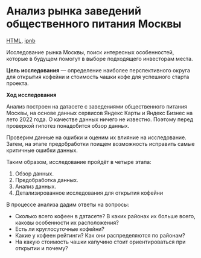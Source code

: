 # Анализ рынка заведений общественного питания Москвы

[HTML](https://github.com/arhitru/portfolio/blob/main/moscow_food_establishments/moscow_food_establishments.html), [ipnb](https://github.com/arhitru/portfolio/blob/main/moscow_food_establishments/moscow_food_establishments.ipynb)


Исследование рынка Москвы, поиск интересных особенностей, которые в будущем помогут в выборе подходящего инвесторам места.

**Цель исследования** — определение наиболее перспективного округа для открытия кофейни и стоимость чашки кофе для успешного старта проекта.

**Ход исследования**

Анализ построен на датасете с заведениями общественного питания Москвы, на основе данных сервисов Яндекс Карты и Яндекс Бизнес на лето 2022 года. О качестве данных ничего не известно. Поэтому перед проверкой гипотез понадобится обзор данных. 

Проверим данные на ошибки и оценим их влияние на исследование. Затем, на этапе предобработки поищем возможность исправить самые критичные ошибки данных.
 
Таким образом, исследование пройдёт в четыре этапа:
 1. Обзор данных.
 2. Предобработка данных.
 3. Анализ данных.
 4. Детализированное исследования для открытия кофейни
 
В процессе анализа дадим ответы на вопросы:
 * Сколько всего кофеен в датасете? В каких районах их больше всего, каковы особенности их расположения?
 * Есть ли круглосуточные кофейни?
 * Какие у кофеен рейтинги? Как они распределяются по районам?
 * На какую стоимость чашки капучино стоит ориентироваться при открытии и почему?
